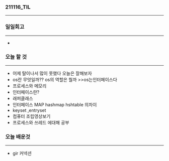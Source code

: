 ### 211116_TIL

------

### 일일회고

------

- 


### 오늘 할 것

------

- 어제 탈이나서 많이 못했다 오늘은 잘해보자
- os란 무엇일까?? os의 역할은 뭘까 >>os는인터페이스다
- 프로세스와 메모리
- 인터페이스란?
- 래퍼클래스
- 인터페이스 MAP hashmap hshtable 의차이
- keyset ,entryset
- 컴퓨터 조립영상보기
- 프로세스와 쓰레드 에대해 공부

### 오늘 배운것

------

- gir 커넥션
